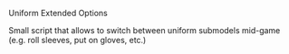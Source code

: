 Uniform Extended Options

Small script that allows to switch between uniform submodels mid-game (e.g. roll sleeves, put on gloves, etc.)

